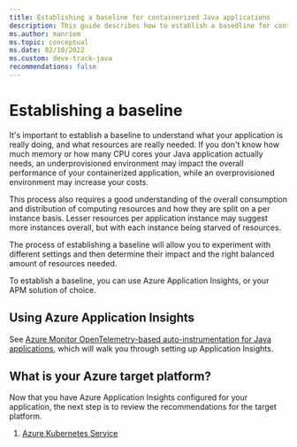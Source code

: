 ```yaml
---
title: Establishing a baseline for containerized Java applications
description: This guide describes how to establish a basedline for containerized Java applications
ms.author: manriem
ms.topic: conceptual
ms.date: 02/10/2022
ms.custom: devx-track-java
recommendations: false
---
```


# Establishing a baseline

It's important to establish a baseline to understand what your application is really doing, and what resources are really needed. If you don't know how much memory or how many CPU cores your Java application actually needs, an underprovisioned environment may impact the overall performance of your containerized application, while an overprovisioned environment may increase your costs.

This process also requires a good understanding of the overall consumption and distribution of computing resources and how they are split on a per instance basis. Lesser resources per application instance may suggest more instances overall, but with each instance being starved of resources.

The process of establishing a baseline will allow you to experiment with different settings and then determine their impact and the right balanced amount of resources needed.

To establish a baseline, you can use Azure Application Insights, or your APM solution of choice.

## Using Azure Application Insights

See [Azure Monitor OpenTelemetry-based auto-instrumentation for Java applications](/azure/azure-monitor/app/java-in-process-agent),
which will walk you through setting up Application Insights.

## What is your Azure target platform?

Now that you have Azure Application Insights configured for your application, the next step is to review the recommendations for the target platform.

1. [Azure Kubernetes Service](containers-aks.md)
